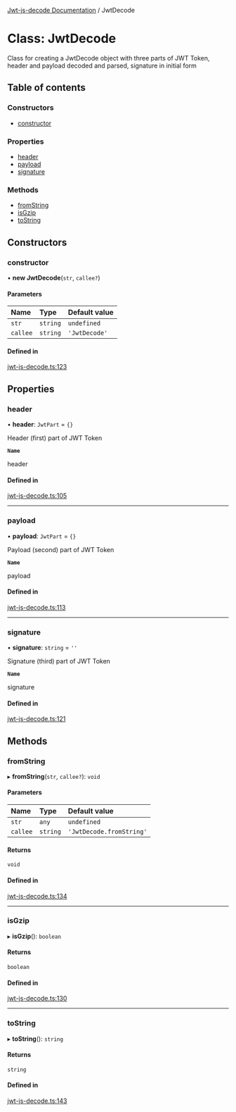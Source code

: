 [Jwt-js-decode Documentation](../README.md) / JwtDecode

# Class: JwtDecode

Class for creating a JwtDecode object with three parts of JWT Token, header and payload decoded and parsed, signature in initial form

## Table of contents

### Constructors

- [constructor](JwtDecode.md#constructor)

### Properties

- [header](JwtDecode.md#header)
- [payload](JwtDecode.md#payload)
- [signature](JwtDecode.md#signature)

### Methods

- [fromString](JwtDecode.md#fromstring)
- [isGzip](JwtDecode.md#isgzip)
- [toString](JwtDecode.md#tostring)

## Constructors

### constructor

• **new JwtDecode**(`str`, `callee?`)

#### Parameters

| Name | Type | Default value |
| :------ | :------ | :------ |
| `str` | `string` | `undefined` |
| `callee` | `string` | `'JwtDecode'` |

#### Defined in

[jwt-js-decode.ts:123](https://github.com/tomitribe/jwt-js-decode/blob/07584e8/src/jwt-js-decode.ts#L123)

## Properties

### header

• **header**: `JwtPart` = `{}`

Header (first) part of JWT Token

**`Name`**

header

#### Defined in

[jwt-js-decode.ts:105](https://github.com/tomitribe/jwt-js-decode/blob/07584e8/src/jwt-js-decode.ts#L105)

___

### payload

• **payload**: `JwtPart` = `{}`

Payload (second) part of JWT Token

**`Name`**

payload

#### Defined in

[jwt-js-decode.ts:113](https://github.com/tomitribe/jwt-js-decode/blob/07584e8/src/jwt-js-decode.ts#L113)

___

### signature

• **signature**: `string` = `''`

Signature (third) part of JWT Token

**`Name`**

signature

#### Defined in

[jwt-js-decode.ts:121](https://github.com/tomitribe/jwt-js-decode/blob/07584e8/src/jwt-js-decode.ts#L121)

## Methods

### fromString

▸ **fromString**(`str`, `callee?`): `void`

#### Parameters

| Name | Type | Default value |
| :------ | :------ | :------ |
| `str` | `any` | `undefined` |
| `callee` | `string` | `'JwtDecode.fromString'` |

#### Returns

`void`

#### Defined in

[jwt-js-decode.ts:134](https://github.com/tomitribe/jwt-js-decode/blob/07584e8/src/jwt-js-decode.ts#L134)

___

### isGzip

▸ **isGzip**(): `boolean`

#### Returns

`boolean`

#### Defined in

[jwt-js-decode.ts:130](https://github.com/tomitribe/jwt-js-decode/blob/07584e8/src/jwt-js-decode.ts#L130)

___

### toString

▸ **toString**(): `string`

#### Returns

`string`

#### Defined in

[jwt-js-decode.ts:143](https://github.com/tomitribe/jwt-js-decode/blob/07584e8/src/jwt-js-decode.ts#L143)
